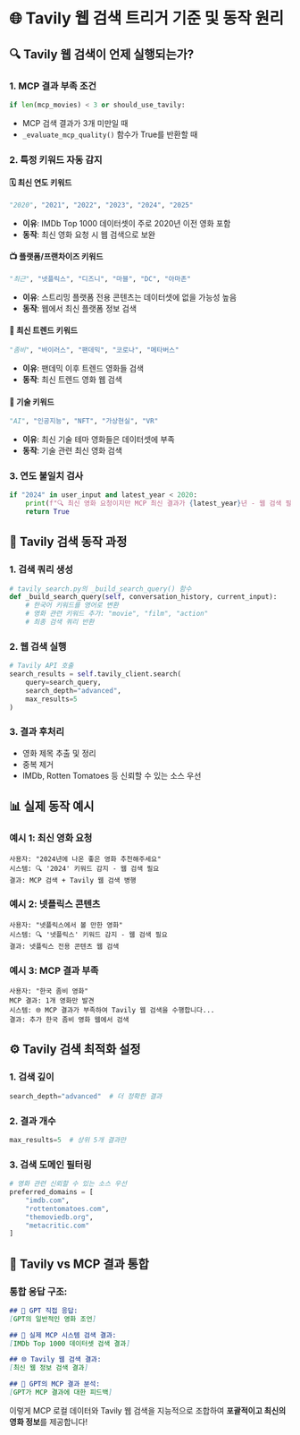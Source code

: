 # 🌐 Tavily 웹 검색 트리거 기준 및 동작 원리

## 🔍 **Tavily 웹 검색이 언제 실행되는가?**

### 1. **MCP 결과 부족 조건**
```python
if len(mcp_movies) < 3 or should_use_tavily:
```
- MCP 검색 결과가 3개 미만일 때
- `_evaluate_mcp_quality()` 함수가 True를 반환할 때

### 2. **특정 키워드 자동 감지**

#### 🗓️ **최신 연도 키워드**
```python
"2020", "2021", "2022", "2023", "2024", "2025"
```
- **이유**: IMDb Top 1000 데이터셋이 주로 2020년 이전 영화 포함
- **동작**: 최신 영화 요청 시 웹 검색으로 보완

#### 📺 **플랫폼/프랜차이즈 키워드**  
```python
"최근", "넷플릭스", "디즈니", "마블", "DC", "아마존"
```
- **이유**: 스트리밍 플랫폼 전용 콘텐츠는 데이터셋에 없을 가능성 높음
- **동작**: 웹에서 최신 플랫폼 정보 검색

#### 🦠 **최신 트렌드 키워드**
```python
"좀비", "바이러스", "팬데믹", "코로나", "메타버스"
```
- **이유**: 팬데믹 이후 트렌드 영화들 검색
- **동작**: 최신 트렌드 영화 웹 검색

#### 🤖 **기술 키워드**
```python
"AI", "인공지능", "NFT", "가상현실", "VR"
```
- **이유**: 최신 기술 테마 영화들은 데이터셋에 부족
- **동작**: 기술 관련 최신 영화 검색

### 3. **연도 불일치 검사**
```python
if "2024" in user_input and latest_year < 2020:
    print(f"🔍 최신 영화 요청이지만 MCP 최신 결과가 {latest_year}년 - 웹 검색 필요")
    return True
```

## 🔧 **Tavily 검색 동작 과정**

### 1. **검색 쿼리 생성**
```python
# tavily_search.py의 _build_search_query() 함수
def _build_search_query(self, conversation_history, current_input):
    # 한국어 키워드를 영어로 변환
    # 영화 관련 키워드 추가: "movie", "film", "action"
    # 최종 검색 쿼리 반환
```

### 2. **웹 검색 실행**
```python
# Tavily API 호출
search_results = self.tavily_client.search(
    query=search_query,
    search_depth="advanced",
    max_results=5
)
```

### 3. **결과 후처리**
- 영화 제목 추출 및 정리
- 중복 제거
- IMDb, Rotten Tomatoes 등 신뢰할 수 있는 소스 우선

## 📊 **실제 동작 예시**

### 예시 1: 최신 영화 요청
```
사용자: "2024년에 나온 좋은 영화 추천해주세요"
시스템: 🔍 '2024' 키워드 감지 - 웹 검색 필요
결과: MCP 검색 + Tavily 웹 검색 병행
```

### 예시 2: 넷플릭스 콘텐츠
```
사용자: "넷플릭스에서 볼 만한 영화"  
시스템: 🔍 '넷플릭스' 키워드 감지 - 웹 검색 필요
결과: 넷플릭스 전용 콘텐츠 웹 검색
```

### 예시 3: MCP 결과 부족
```
사용자: "한국 좀비 영화"
MCP 결과: 1개 영화만 발견
시스템: 🌐 MCP 결과가 부족하여 Tavily 웹 검색을 수행합니다...
결과: 추가 한국 좀비 영화 웹에서 검색
```

## ⚙️ **Tavily 검색 최적화 설정**

### 1. **검색 깊이**
```python
search_depth="advanced"  # 더 정확한 결과
```

### 2. **결과 개수**
```python
max_results=5  # 상위 5개 결과만
```

### 3. **검색 도메인 필터링**
```python
# 영화 관련 신뢰할 수 있는 소스 우선
preferred_domains = [
    "imdb.com", 
    "rottentomatoes.com",
    "themoviedb.org",
    "metacritic.com"
]
```

## 🎯 **Tavily vs MCP 결과 통합**

### 통합 응답 구조:
```markdown
## 🤖 GPT 직접 응답:
[GPT의 일반적인 영화 조언]

## 🔧 실제 MCP 시스템 검색 결과:
[IMDb Top 1000 데이터셋 검색 결과]

## 🌐 Tavily 웹 검색 결과:
[최신 웹 정보 검색 결과]

## 🎯 GPT의 MCP 결과 분석:
[GPT가 MCP 결과에 대한 피드백]
```

이렇게 MCP 로컬 데이터와 Tavily 웹 검색을 지능적으로 조합하여 **포괄적이고 최신의 영화 정보**를 제공합니다!